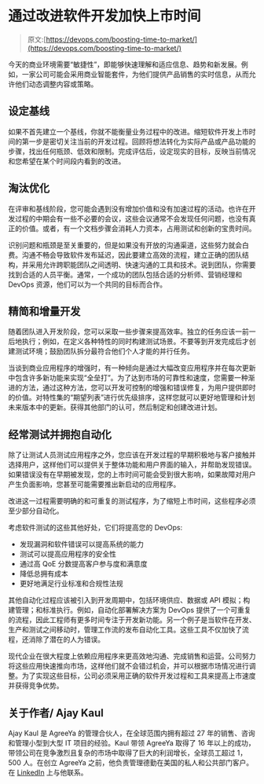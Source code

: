 # 通过改进软件开发加快上市时间

> 原文:[https://devops.com/boosting-time-to-market/](https://devops.com/boosting-time-to-market/)

今天的商业环境需要“敏捷性”，即能够快速理解和适应信息、趋势和新发展。例如，一家公司可能会采用商业智能套件，为他们提供产品销售的实时信息，从而允许他们动态调整内容或策略。

## **设定基线**

如果不首先建立一个基线，你就不能衡量业务过程中的改进。缩短软件开发上市时间的第一步是密切关注当前的开发过程。回顾将想法转化为实际产品或产品功能的步骤，找出任何瓶颈、低效和限制。完成评估后，设定现实的目标，反映当前情况和您希望在某个时间段内看到的改进。

## **淘汰优化**

在评审和基线阶段，您可能会遇到没有增加价值和没有加速过程的活动。也许在开发过程的中期会有一些不必要的会议，这些会议通常不会发现任何问题，也没有真正的价值。或者，有一个文档步骤会消耗人力资本，占用测试和创新的宝贵时间。

识别问题和瓶颈是至关重要的，但是如果没有开放的沟通渠道，这些努力就会白费。沟通不畅会导致软件发布延迟，因此要建立高效的流程，建立正确的团队结构，并采用允许跨职能团队之间透明、快速沟通的工具和技术。说到团队，你需要找到合适的人员平衡。通常，一个成功的团队包括合适的分析师、营销经理和 DevOps 资源，他们可以为一个共同的目标而合作。

## **精简和增量开发**

随着团队进入开发阶段，您可以采取一些步骤来提高效率。独立的任务应该一前一后地执行；例如，在定义各种特性的同时构建测试场景。不要等到开发完成后才创建测试环境；鼓励团队拆分最符合他们个人才能的并行任务。

当谈到商业应用程序的增强时，有一种倾向是通过大幅改变应用程序并在每次更新中包含许多新功能来实现“全垒打”。为了达到市场的可靠性和速度，您需要一种渐进的方法，通过这种方法，您可以开发可控制的增强和错误修复，为用户提供即时的价值。对特性集的“期望列表”进行优先级排序，这样您就可以更好地管理和计划未来版本中的更新。获得其他部门的认可，然后制定和创建改进计划。

## **经常测试并拥抱自动化**

除了让测试人员测试应用程序之外，您应该在开发过程的早期积极地与客户接触并选择用户，这样他们可以提供关于整体功能和用户界面的输入，并帮助发现错误。如果错误没有在早期被发现，您的上市时间可能会受到很大影响，如果故障对用户产生负面影响，您甚至可能需要推出新启动的应用程序。

改进这一过程需要明确的和可重复的测试程序，为了缩短上市时间，这些程序必须至少部分自动化。

考虑软件测试的这些其他好处，它们将提高您的 DevOps:

*   发现漏洞和软件错误可以提高系统的能力
*   测试可以提高应用程序的安全性
*   通过高 QoE 分数提高客户参与度和满意度
*   降低总拥有成本
*   更好地满足行业标准和合规性法规

其他自动化过程应该被引入到开发周期中，包括环境供应、数据或 API 模拟；构建管理；和标准执行。例如，自动化部署解决方案为 DevOps 提供了一个可重复的流程，因此工程师有更多时间专注于开发新功能。另一个例子是当软件在开发、生产和测试之间移动时，管理工作流的发布自动化工具。这些工具不仅加快了流程，还消除了潜在的人为错误。

现代企业在很大程度上依赖应用程序来更高效地沟通、完成销售和运营。公司努力将这些应用快速推向市场，这样他们就不会错过机会，并可以根据市场情况进行调整。为了实现这些目标，公司必须采用正确的软件开发过程和工具来提高上市速度并获得竞争优势。

## **关于作者/ Ajay Kaul**

Ajay Kaul 是 AgreeYa 的管理合伙人，在全球范围内拥有超过 27 年的销售、咨询和管理小型到大型 IT 项目的经验。Kaul 带领 AgreeYa 取得了 16 年以上的成功，带领公司在竞争激烈且复杂的市场中取得了巨大的利润增长，全球员工超过 1，500 人。在创立 AgreeYa 之前，他负责管理德勤在美国的私人和公共部门客户。在 [LinkedIn](https://www.linkedin.com/in/ajay-kaul-a85734/) 上与他联系。